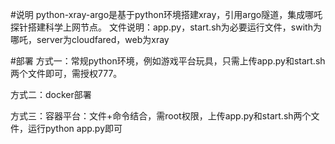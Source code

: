 #说明
  python-xray-argo是基于python环境搭建xray，引用argo隧道，集成哪吒探针搭建科学上网节点。
  文件说明：app.py，start.sh为必要运行文件，swith为哪吒，server为cloudfared，web为xray

#部署 
 方式一：常规python环境，例如游戏平台玩具，只需上传app.py和start.sh两个文件即可，需授权777。

 方式二：docker部署

 方式三：容器平台：文件+命令结合，需root权限，上传app.py和start.sh两个文件，运行python app.py即可
